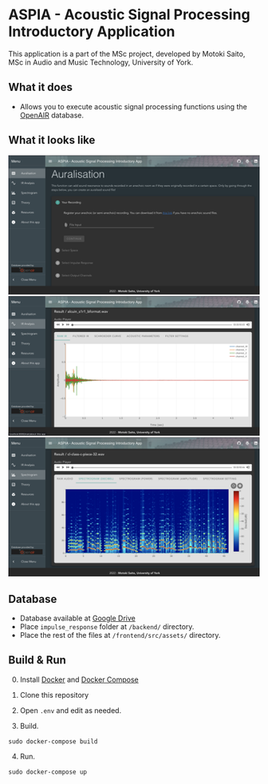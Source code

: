 # ASPIA - Acoustic Signal Processing Introductory Application
This application is a part of the MSc project, developed by Motoki Saito, MSc in Audio and Music Technology, University of York.

## What it does

- Allows you to execute acoustic signal processing functions using the [OpenAIR](https://www.openairlib.net/) database.

## What it looks like

![Auralisation](readmesamples/sample_1.png)
![Impulse Response Analysis](readmesamples/sample_2.png)
![Spectrogram](readmesamples/sample_3.png)

## Database

- Database available at [Google Drive](https://drive.google.com/drive/folders/1WnkeMDKhcHAvowOT6f4N4Q2OtaYNGiWu?usp=sharing)
- Place `impulse_response` folder at `/backend/` directory.
- Place the rest of the files at `/frontend/src/assets/` directory.

## Build & Run

0. Install [Docker](https://docs.docker.com/get-docker/) and [Docker Compose](https://docs.docker.com/compose/install/)

1. Clone this repository

2. Open `.env` and edit as needed.

3. Build.

```
sudo docker-compose build
```

4. Run.

```
sudo docker-compose up
```
